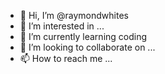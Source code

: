 - 👋 Hi, I’m @raymondwhites
- 👀 I’m interested in ...
- 🌱 I’m currently learning coding
- 💞️ I’m looking to collaborate on ...
- 📫 How to reach me ...

<!---
raymondwhites/raymondwhites is a ✨ special ✨ repository because its `README.md` (this file) appears on your GitHub profile.
You can click the Preview link to take a look at your changes.
--->
